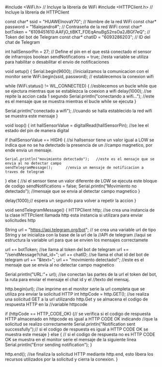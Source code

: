 #include <WiFi.h>        // Incluye la librería de WiFi
#include <HTTPClient.h>  // Incluye la librería de HTTPClient

const char* ssid = "HUAWEInovaY70";                             // Nombre de la red WiFi
const char* password = "16alejandro#";                       // Contraseña de la red WiFi
const char* botToken = "6109451610:AAFjO_tiBKT_FDEqAnuBgS2nsOa2JBGf7eQ";  // Token del bot de Telegram
const char* chatID = "6093286203";                        // ID del chat de Telegram

int hallSensorPin = 27;  // Define el pin en el que está conectado el sensor de infrarrojos
boolean sendNotifications = true; //esta variable se utiliza para habilitar o desabilitar el envio de notificaciones 

void setup() {
  Serial.begin(9600);           //inicializamos la comunicacion con el monitor serie
  WiFi.begin(ssid, password);   // establecemos la conexion wifi 
  
  while (WiFi.status() != WL_CONNECTED) {       //esblecemos un bucle while que se ejectura mientras que se establezca la coexion a wifi
    delay(1000);  //se repite la accion cada 1 segundo
    Serial.println("conectando a wifi...");     //este es el mensaje que se muestra mientras el bucle while se ejecuta
  }

  Serial.println("conectado a wifi");           //cuando se halla establecido la red wifi se muestra este mensaje 
}

void loop() {
  int hallSensorValue = digitalRead(hallSensorPin);     //se lee el estado del pin de manera digital 
  
  if (hallSensorValue == HIGH) {       //si hallsensor tiene un valor igual a LOW se indica  que no se ha detectado la presencia de un 
                                        //campo magnetico, por ende envia un mensaje. 
  
    Serial.println("movimiento detectado");   //este es el mensaje que se envia al no detectar campo
    sendTelegramMessage();      //envia un mensaje de notificacion a traves de telegram
    
  } else {                //si el sensor  tiene un valor diferente de LOW se ejecuta este bloque de codigo 
    sendNotifications = false;
    Serial.println("Movimiento no detectado");      //mensaje que se envia al detectar campo magnetico 
  }
  
 
  
  delay(1000);// espera un segundo para volver a repetir la accion
}

void sendTelegramMessage() { 
  HTTPClient http; //se crea una instancia de la clase HTTPclient llamada http esta instancia si utilizara para enviar solicitudes http
  
  String url = "https://api.telegram.org/bot"; // se crea una variable url de tipo String y se  inicializa con la base de la url de la
                                               //API de telegram
  //aqui se estructura la variable url para que se envien los mensajes correctamete
  
  url += botToken;            //se llama al token del bot de telegram
  url += "/sendMessage?chat_id="; 
  url += chatID;             //se llama el chat id del bot de telegram 
  url += "&text=";
  url += "movimiento detectado!";        //este es el mensaje que se envia al no detectar campo magnetico
  
  Serial.println("URL:"+ url);      //se conectan las partes de la url el token del bot, la ruta para enviar el mensaje el chat id y el                                       //texto del mensaj. 
  
  http.begin(url);   //se imprime en el monitor serie la url completa que se utiliza pra enviar la solicitud HTTP
  int httpCode = http.GET(); //se realiza una solicitud GET a la url utilizando http.Get y se almacena el codigo de respuesta HTTP en la
                              //variable httpcode
  
  if (httpCode == HTTP_CODE_OK) {// se verifica si el codigo de respuesta HTTP almacenado en httpcode es igual a HTTP CODE OK indicando
                                  //que la solicitud se realizo correctamente 
    Serial.println("Notification sent successfully");// si el codigo de respuesta es igual a HTTP CODE OK se muestra este mesaje
  } else {            // si el codigo de respuesta no es HTTP CODE OK  se muestra en el monitor serie el mensaje de la siguiente linea 
    Serial.println("Error sending notification");
  }
  
  http.end(); //se finaliza la solicitud HTTP mediante  http.end, esto libera los recursos utilizados por la solicitud y cierra la conexion.
}

